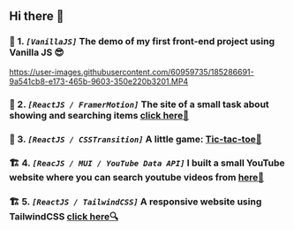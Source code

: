 ## Hi there 👋

### :triangular_flag_on_post: 1. *`[VanillaJS]`* The demo of my first front-end project using Vanilla JS :sunglasses:
https://user-images.githubusercontent.com/60959735/185286691-9a541cb8-e173-465b-9603-350e220b3201.MP4

### :triangular_flag_on_post: 2. *`[ReactJS / FramerMotion]`* The site of a small task about showing and searching items [click here:star_struck:](https://shawn-xingshi-he.github.io/task_resonate/)

### :triangular_flag_on_post: 3. *`[ReactJS / CSSTransition]`* A little game: [Tic-tac-toe:hugs: ](https://shawn-xingshi-he.github.io/tic-tac-toe/)

### :building_construction: 4. *`[ReacJS / MUI / YouTube Data API]`* I built a small YouTube website where you can search youtube videos from [here:partying_face:](https://shawn-xingshi-he.github.io/smallyoutube/)

### :building_construction: 5. *`[ReactJS / TailwindCSS]`* A responsive website using TailwindCSS [click here:mag:](https://shawn-xingshi-he.github.io/tailwindcss/)


<!--
**Shawn-Xingshi-He/Shawn-Xingshi-He** is a ✨ _special_ ✨ repository because its `README.md` (this file) appears on your GitHub profile.

Here are some ideas to get you started:

- 🔭 I’m currently working on ...
- 🌱 I’m currently learning ...
- 👯 I’m looking to collaborate on ...
- 🤔 I’m looking for help with ...
- 💬 Ask me about ...
- 📫 How to reach me: ...
- 😄 Pronouns: ...
- ⚡ Fun fact: ...
-->
